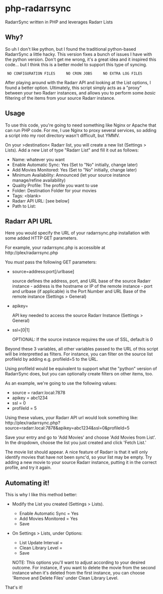 # php-radarrsync
RadarrSync written in PHP and leverages Radarr Lists

## Why?

So uh I don't like python, but I found the traditional python-based RadarrSync a little hacky.  This version fixes a bunch of issues I have with the python version.  Don't get me wrong, it's a great idea and it inspired this code... but I think this is a better model to support this type of syncing.

     NO CONFIGURATION FILES     NO CRON JOBS     NO EXTRA LOG FILES

After playing around with the Radarr API and looking at the List options, I found a better option.  Ultimately, this script simply acts as a "proxy" between your two Radarr instances, and allows you to perform some _basic_ filtering of the items from your source Radarr instance.

## Usage

To use this code, you're going to need something like Nginx or Apache that can run PHP code.  For me, I use Nginx to proxy several services, so adding a script into my root directory wasn't difficult, but YMMV.

On your >destination< Radarr list, you will create a new list (Settings > Lists).  Add a new List of type "Radarr List" and fill it out as follows:

  * Name:  whatever you want
  * Enable Automatic Sync: Yes  (Set to "No" initially, change later)
  * Add Movies Monitored: Yes  (Set to "No" initially, change later)
  * Minimum Availability: Announced   (let your source instance manage/refine availability)
  * Quality Profile: The profile you want to use
  * Folder: Destination Folder for your movies
  * Tags: &lt;blank&gt;
  * Radarr API URL:  [see below]
  * Path to List: <blank>
  
## Radarr API URL

  Here you would specify the URL of your radarrsync.php installation with some added HTTP GET parameters.

  For example, your radarrsync.php is accessible at http://plex/radarrsync.php
  
  You _must_ pass the following GET parameters:
  
   * source=address:port[/urlbase]
    
      source defines the address, port, and URL base of the source Radarr instance
          - address is the hostname or IP of the remote instance
          - port and urlbase (if applicable) is the Port Number and URL Base
            of the remote instance (Settings > General)
        
   * apikey=<string>
    
      API key needed to access the source Radarr Instance (Settings > General)
    
   * ssl=[0|1]
      
      OPTIONAL: If the source instance requires the use of SSL, default is 0
    
  Beyond these 3 variables, all other variables passed to the URL of this script will be
  interpretted as filters.  For instance, you can filter on the source list profileId
  by adding e.g. profileId=5 to the URL.

  Using profileId would be equivalent to support what the "python" version of
  RadarrSync does, but you can optionally create filters on other items, too.
  
  As an example, we're going to use the following values:
   * source = radarr.local:7878
   * apikey = abc1234
   * ssl = 0
   * profileId = 5
  
  Using these values, your Radarr API url would look something like:  http://plex/radarrsync.php?source=radarr.local:7878&apikey=abc1234&ssl=0&profileId=5
  
Save your entry and go to 'Add Movies' and choose 'Add Movies from List'.  In the dropdown, choose the list you just created and click 'Fetch List.'

The movie list should appear.  A nice feature of Radarr is that it will only identify movies that have not been sync'd, so your list may be empty.  Try adding a new movie to your source Radarr instance, putting it in the correct profile, and try it again.

## Automating it!

This is why I like this method better:

  * Modify the List you created (Settings > Lists).
      - Enable Automatic Sync = Yes
      - Add Movies Monitored = Yes
      - Save
  
  * On Settings > Lists, under Options:
      - List Update Interval = <number of minutes>
      - Clean Library Level = <pick an option>
      - Save
  
      NOTE:  This options you'll want to adjust according to your desired outcome.  For instance, if you want to delete the movie from the second instance when it's deleted from the first instance, you can choose 'Remove and Delete Files' under Clean Library Level.
      
That's it!


